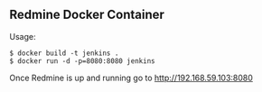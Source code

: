 ## Redmine Docker Container

Usage:
```
$ docker build -t jenkins .
$ docker run -d -p=8080:8080 jenkins
```

Once Redmine is up and running go to http://192.168.59.103:8080